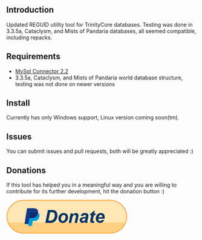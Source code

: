 
## Introduction

Updated REGUID utility tool for TrinityCore databases.
Testing was done in 3.3.5a, Cataclysm, and Mists of Pandaria databases, all seemed compatible, including repacks.

## Requirements

* [MySql Connector 2.2](https://www.nuget.org/packages/MySqlConnector/2.2.2)
* 3.3.5a, Cataclysm, and Mists of Pandaria world database structure, testing was not done on newer versions

## Install 

Currently has only Windows support, Linux version coming soon(tm).

## Issues

You can submit issues and pull requests, both will be greatly appreciated :)

## Donations

If this tool has helped you in a meaningful way and you are willing to contribute for its further development, hit the donation button :)

[![Button](https://raw.githubusercontent.com/aha999/DonateButtons/master/paypal-donate-icon-7.png )](https://www.paypal.com/donate/?hosted_button_id=439F9CP2SZTL8)
